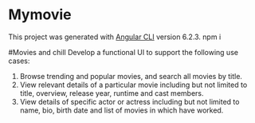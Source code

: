 # Mymovie

This project was generated with [Angular CLI](https://github.com/angular/angular-cli) version 6.2.3. npm i

#Movies and chill
Develop a functional UI to support the following use cases:
1. Browse trending and popular movies, and search all movies by title.
2. View relevant details of a particular movie including but not limited to title, overview,
release year, runtime and cast members.
3. View details of specific actor or actress including but not limited to name, bio, birth date
and list of movies in which have worked.
